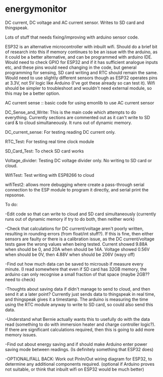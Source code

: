 # energymonitor
DC current, DC voltage and AC current sensor. Writes to SD card and thingspeak.

Lots of stuff that needs fixing/improving with arduino sensor code.

ESP32 is an alternative microcontroller with inbuilt wifi. Should do a brief bit of research into this if memory continues to be an issue with the arduino, as it could be a better alternative, and can be programmed with arduino IDE. Would need to check GPIO for ESP32 and if it has sufficient analogue inputs etc, and these pins would need changing in the code, but general programming for sensing, SD card writing and RTC should remain the same. Would need to use slightly different sensors though as ESP32 operates pins at 3.3V, not 5V logic like Arduino (I've got these already so can test it). Wifi should be simpler to troubleshoot and wouldn't need external module, so this may be a better option.

AC current sense :: basic code for using emonlib to use AC current sensor

DC_Sense_and_Write:  This is the main code which attempts to do everything.
                  Currently sections are commented out as it can't write to SD card & to cloud simultaneously. It runs out of dynamic memory.
                  
DC_current_sense: For testing reading DC current only. 

RTC_Test: For testing real time clock module

SD_Card_Test: To check SD card works

Voltage_divider: Testing DC voltage divider only. No writing to SD card or cloud.

WifiTest: Test writing with ESP8266 to cloud

wifiTest2: allows more debugging where create a pass-through serial connection to the ESP module to program it directly, and serial print the repsonse.



To do:

-Edit code so that can write to cloud and SD card simultaneously (currently runs out of dynamic memory if try to do both, then neither work)

-Check that calculations for DC current/voltage aren't poorly written, resulting in rounding errors (from float/int stuff?). If this is fine, then either sensors are faulty or there is a calibration issue, as the DC current/voltage tests gave the wrong values when being tested. Current showed 9.88A when should be 0, and 20A when should be 14A. Voltage showed 0.56V when should be 0V, then 4.88V when should be 206V (wayy off)

-Find out how much data can be saved to microusb if measure every minute. (I read somewhere that even if SD card has 32GB memory, the arduino can only recognise a small fraction of that space (maybe 2GB?? need to check)

-Thoughts about saving data if didn't manage to send to cloud, and then send it at a later point? Currently just sends data to thingspeak in real time, and thingspeak gives it a timestamp. The arduino is measuring the time using the RTC module anyway to write to SD card, so could also send this data.

-Understand what Bernie actually wants this to usefully do with the data read (something to do with immersion heater and charge controller logic?). If there are significant calculations required, then this is going to add more memory issues.

-Find out about energy saving and if should make Arduino enter power saving mode between readings. (Is definitely something that ESP32 does)

-OPTIONAL/FALL BACK: Work out PinIn/Out wiring diagram for ESP32, to determine any additional components required. (optional if Arduino proves not suitable, or think that inbuilt wifi on ESP32 would be much better)
